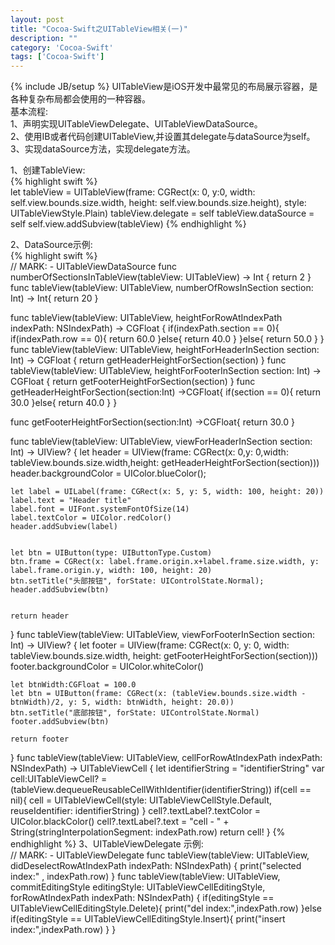```yaml
---
layout: post
title: "Cocoa-Swift之UITableView相关(一)"
description: ""
category: 'Cocoa-Swift'
tags: ['Cocoa-Swift']
---
```

{% include JB/setup %}
UITableView是iOS开发中最常见的布局展示容器，是各种复杂布局都会使用的一种容器。  
基本流程:   
1、声明实现UITableViewDelegate、UITableViewDataSource。   
2、使用IB或者代码创建UITableView,并设置其delegate与dataSource为self。   
3、实现dataSource方法，实现delegate方法。    

<!--more-->
1、创建TableView:  
{% highlight swift %}  
let tableView = UITableView(frame: CGRect(x: 0, y:0, width: self.view.bounds.size.width, height: self.view.bounds.size.height), style: UITableViewStyle.Plain)
tableView.delegate = self
tableView.dataSource = self
self.view.addSubview(tableView)
{% endhighlight %} 

2、DataSource示例:  
{% highlight swift %}  
// MARK: - UITableViewDataSource
func numberOfSectionsInTableView(tableView: UITableView) -> Int {
    return 2
}
func tableView(tableView: UITableView, numberOfRowsInSection section: Int) -> Int{
    return 20
}

func tableView(tableView: UITableView, heightForRowAtIndexPath indexPath: NSIndexPath) -> CGFloat {
    if(indexPath.section == 0){
        if(indexPath.row == 0){
            return 60.0
        }else{
            return 40.0
        }
    }else{
        return 50.0
    }
}
func tableView(tableView: UITableView, heightForHeaderInSection section: Int) -> CGFloat {
    return getHeaderHeightForSection(section)
}
func tableView(tableView: UITableView, heightForFooterInSection section: Int) -> CGFloat {
    return getFooterHeightForSection(section)
}
func getHeaderHeightForSection(section:Int) ->CGFloat{
    if(section == 0){
        return 30.0
    }else{
        return 40.0
    }
}

func getFooterHeightForSection(section:Int) ->CGFloat{
    return 30.0
}


func tableView(tableView: UITableView, viewForHeaderInSection section: Int) -> UIView? {
    let header = UIView(frame: CGRect(x: 0,y: 0,width: tableView.bounds.size.width,height: getHeaderHeightForSection(section)))
    header.backgroundColor = UIColor.blueColor();
    
    let label = UILabel(frame: CGRect(x: 5, y: 5, width: 100, height: 20))
    label.text = "Header title"
    label.font = UIFont.systemFontOfSize(14)
    label.textColor = UIColor.redColor()
    header.addSubview(label)
    
    
    let btn = UIButton(type: UIButtonType.Custom)
    btn.frame = CGRect(x: label.frame.origin.x+label.frame.size.width, y: label.frame.origin.y, width: 100, height: 20)
    btn.setTitle("头部按钮", forState: UIControlState.Normal);
    header.addSubview(btn)
    
    
    return header
}
func tableView(tableView: UITableView, viewForFooterInSection section: Int) -> UIView? {
    let footer = UIView(frame: CGRect(x: 0, y: 0, width: tableView.bounds.size.width, height: getFooterHeightForSection(section)))
    footer.backgroundColor = UIColor.whiteColor()
    
    let btnWidth:CGFloat = 100.0
    let btn = UIButton(frame: CGRect(x: (tableView.bounds.size.width - btnWidth)/2, y: 5, width: btnWidth, height: 20.0))
    btn.setTitle("底部按钮", forState: UIControlState.Normal)
    footer.addSubview(btn)
    
    return footer
}
func tableView(tableView: UITableView, cellForRowAtIndexPath indexPath: NSIndexPath) -> UITableViewCell {
    let identifierString = "identifierString"
    var cell:UITableViewCell? = (tableView.dequeueReusableCellWithIdentifier(identifierString))
    if(cell == nil){
        cell = UITableViewCell(style: UITableViewCellStyle.Default, reuseIdentifier: identifierString)
    }
    cell?.textLabel?.textColor = UIColor.blackColor()
    cell?.textLabel?.text = "cell - " + String(stringInterpolationSegment: indexPath.row)
    return cell!
}
{% endhighlight %} 
3、UITableViewDelegate 示例:  
// MARK: - UITableViewDelegate
func tableView(tableView: UITableView, didDeselectRowAtIndexPath indexPath: NSIndexPath) {
    print("selected index:" , indexPath.row)
}
func tableView(tableView: UITableView, commitEditingStyle editingStyle: UITableViewCellEditingStyle, forRowAtIndexPath indexPath: NSIndexPath) {
    if(editingStyle == UITableViewCellEditingStyle.Delete){
        print("del index:",indexPath.row)
    }else if(editingStyle == UITableViewCellEditingStyle.Insert){
        print("insert index:",indexPath.row)
    }
}



